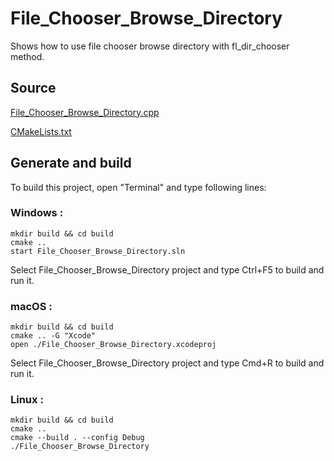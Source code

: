 # File_Chooser_Browse_Directory

Shows how to use file chooser browse directory with fl_dir_chooser  method.

## Source

[File_Chooser_Browse_Directory.cpp](File_Chooser_Browse_Directory.cpp)

[CMakeLists.txt](CMakeLists.txt)

## Generate and build

To build this project, open "Terminal" and type following lines:

### Windows :

``` shell
mkdir build && cd build
cmake .. 
start File_Chooser_Browse_Directory.sln
```

Select File_Chooser_Browse_Directory project and type Ctrl+F5 to build and run it.

### macOS :

``` shell
mkdir build && cd build
cmake .. -G "Xcode"
open ./File_Chooser_Browse_Directory.xcodeproj
```

Select File_Chooser_Browse_Directory project and type Cmd+R to build and run it.

### Linux :

``` shell
mkdir build && cd build
cmake .. 
cmake --build . --config Debug
./File_Chooser_Browse_Directory
```
